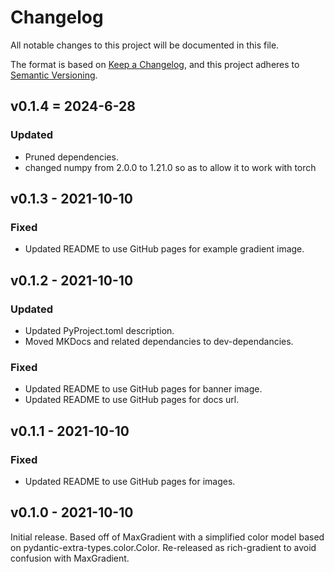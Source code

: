 # Changelog

All notable changes to this project will be documented in this file.

The format is based on [Keep a Changelog](https://keepachangelog.com/en/1.0.0/),
and this project adheres to [Semantic Versioning](https://semver.org/spec/v2.0.0.html).

## v0.1.4 = 2024-6-28

### Updated
- Pruned dependencies.
- changed numpy from 2.0.0 to 1.21.0 so as to allow it to work with torch

## v0.1.3 - 2021-10-10

### Fixed
- Updated README to use GitHub pages for example gradient image.

## v0.1.2 - 2021-10-10

### Updated
- Updated PyProject.toml description.
- Moved MKDocs and related dependancies to dev-dependancies.

### Fixed
- Updated README to use GitHub pages for banner image.
- Updated README to use GitHub pages for docs url.

## v0.1.1 - 2021-10-10

### Fixed
- Updated README to use GitHub pages for images.

## v0.1.0 - 2021-10-10

Initial release. Based off of MaxGradient with a simplified color model based on pydantic-extra-types.color.Color. Re-released as rich-gradient to avoid confusion with MaxGradient.
